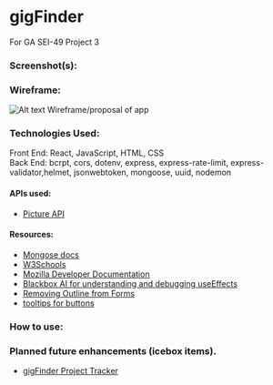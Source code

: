 # gigFinder
For GA SEI-49 Project 3

### Screenshot(s):

### Wireframe:

![Alt text](https://docs.google.com/presentation/d/1-pWMwRm3kN_ONexkmp4uwbNtbjchvpokQJfq2NDFS5I/edit#slide=id.p)
Wireframe/proposal of app

### Technologies Used:

Front End: React, JavaScript, HTML, CSS <br>
Back End: bcrpt, cors, dotenv, express, express-rate-limit, express-validator,helmet, jsonwebtoken, mongoose, uuid, nodemon

#### APIs used:

- [Picture API](https://cloudinary.com)

#### Resources:
- [Mongose docs](https://mongoosejs.com/docs/) 
- [W3Schools](https://www.w3schools.com/js/)
- [Mozilla Developer Documentation](https://developer.mozilla.org/en-US/docs/Learn/Tools_and_testing/Client-side_JavaScript_frameworks/React_getting_started)
- [Blackbox AI for understanding and debugging useEffects](https://www.blackbox.ai)
- [Removing Outline from Forms](https://stackoverflow.com/questions/3397113/how-to-remove-focus-border-outline-around-text-input-boxes-chrome)
- [tooltips for buttons](https://stackoverflow.com/questions/2238239/tooltips-for-button-elements)
### How to use:

### Planned future enhancements (icebox items).
- [gigFinder Project Tracker](https://github.com/users/kkyz13/projects/2/views/1)




